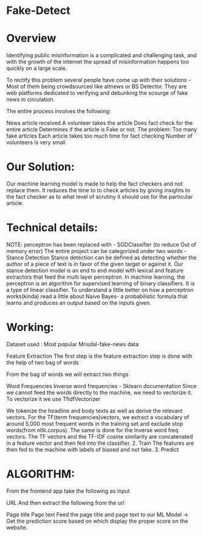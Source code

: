 # Fake-Detect

# Overview
Identifying public misinformation is a complicated and challenging task, and with the growth of the internet the spread of misinformation happens too quickly on a large scale.

To rectify this problem several people have come up with their solutions -  Most of them being crowdsourced like altnews or BS Detector. They are web platforms dedicated to verifying and debunking the scourge of fake news in circulation.

The entire process involves the following:

News article received
A volunteer takes the article
Does fact check for the entire article
Determines if the article is Fake or not.
The problem:
Too many fake articles
Each article takes too much time for fact checking
Number of volunteers is very small

# Our Solution:
Our machine learning model is made to help the fact checkers and not replace them. It reduces the time to to check articles by giving insights to the fact checker as to what level of scrutiny it should use for the particular article.

# Technical details:
NOTE: perceptron has been replaced with - SGDClassifier (to reduce Out of memory error) The entire project can be categorized under two words - Stance Detection Stance detection can be defined as detecting whether the author of a piece of text is in favor of the given target or against it. Our stance detection model is an end to end model with lexical and feature extractors that feed the multi layer perceptron. In machine learning, the perceptron is an algorithm for supervised learning of binary classifiers. It is a type of linear classifier. To understand a little better on how a perceptron works(kinda) read a little about Naive Bayes- a probabilistic formula that learns and produces an output based on the inputs given.

# Working:
Dataset used :
Most popular Mrisdal-fake-news data

Feature Extraction
The first step is the feature extraction step is done with the help of two bag of words

From the bag of words we will extract two things

Word Frequencies
Inverse word frequencies - Sklearn documentation
Since we cannot feed the words directly to the machine, we need to vectorize it. To vectorize it we use TfidfVectorizer

We tokenize the headline and body texts as well as derive the relevant vectors. For the TF(term frequencies)vectors, we extract a vocabulary of around 5,000 most frequent words in the training set and exclude stop words(from nltk.corpus). The same is done for the Inverse word freq vectors. The TF vectors and the TF-IDF cosine similarity are concatenated in a feature vector and then fed into the classifier. 2. Train The features are then fed to the machine with labels of biased and not fake. 3. Predict

# ALGORITHM:

From the frontend app take the following as input

URL
And then extract the following from the url

Page title
Page text
Feed the page title and page text to our ML Model -> Get the prediction score based on which display the proper score on the website.

